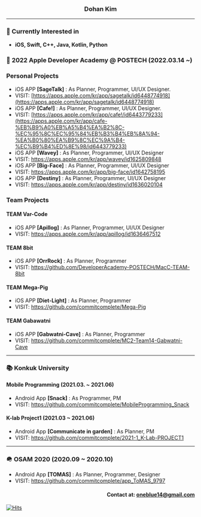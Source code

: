 ### <div align= center>Dohan Kim</div>
---
### <div align= left>🎈 Currently Interested in</div>
* **iOS, Swift, C++, Java, Kotlin, Python**
### 🍎 **2022 Apple Developer Academy @ POSTECH (2022.03.14 ~)**

### Personal Projects
* iOS APP **[SageTalk]** : As Planner, Programmer, UI/UX Designer.
* VISIT: [https://apps.apple.com/kr/app/sagetalk/id6448774918](https://apps.apple.com/kr/app/sagetalk/id6448774918)
* iOS APP **[Cafe!]** : As Planner, Programmer, UI/UX Designer.
* VISIT: [https://apps.apple.com/kr/app/cafe!/id6443779233](https://apps.apple.com/kr/app/cafe-%EB%B9%A0%EB%A5%B4%EA%B2%8C-%EC%95%8C%EC%95%84%EB%B3%B4%EB%8A%94-%EA%B0%80%EA%B9%8C%EC%9A%B4-%EC%B9%B4%ED%8E%98/id6443779233)
* iOS APP **[Wavey]** : As Planner, Programmer, UI/UX Designer
* VISIT: <https://apps.apple.com/kr/app/wavey/id1625809848>
* iOS APP **[Big-Face]** : As Planner, Programmer, UI/UX Designer
* VISIT: <https://apps.apple.com/kr/app/big-face/id1642758195>
* iOS APP **[Destiny]** : As Planner, Programmer, UI/UX Designer
* VISIT: <https://apps.apple.com/kr/app/destiny/id1636020104>

### Team Projects
 #### TEAM Var-Code
* iOS APP **[Apillog]** : As Planner, Programmer, UI/UX Designer
* VISIT: <https://apps.apple.com/kr/app/apillog/id1636467512>
 #### TEAM 8bit
* iOS APP **[OrrRock]** : As Planner, Programmer
* VISIT: <https://github.com/DeveloperAcademy-POSTECH/MacC-TEAM-8bit>
 #### TEAM Mega-Pig
* iOS APP **[Diet-Light]** : As Planner, Programmer
* VISIT: <https://github.com/commitcomplete/Mega-Pig>
 #### TEAM Gabawatni
* iOS APP **[Gabwatni-Cave]** : As Planner, Programmer
* VISIT: <https://github.com/commitcomplete/MC2-Team14-Gabwatni-Cave>
---
### 📚 Konkuk University
#### **Mobile Programming (2021.03. ~ 2021.06)**
* Android App **[Snack]** : As Programmer, PM
* VISIT: <https://github.com/commitcomplete/MobileProgramming_Snack>
#### **K-lab Project1 (2021.03 ~ 2021.06)**
* Android App **[Communicate in garden]** : As Planner, PM
* VISIT: <https://github.com/commitcomplete/2021-1_K-Lab-PROJECT1>
---
### 🪖 OSAM 2020 (2020.09 ~ 2020.10)
* Android App **[TOMAS]** : As Planner, Programmer, Designer
* VISIT: <https://github.com/commitcomplete/app_ToMAS_9797>
#### <div align = right> Contact at: oneblue14@gmail.com</div>
<div align=left>
	
	
  </div>




[![Hits](https://hits.seeyoufarm.com/api/count/incr/badge.svg?url=https%3A%2F%2Fgithub.com%2Fcommitcomplete&count_bg=%236D8CE3&title_bg=%23000000&icon=&icon_color=%23FFFFFF&title=hits&edge_flat=false)](https://hits.seeyoufarm.com)
